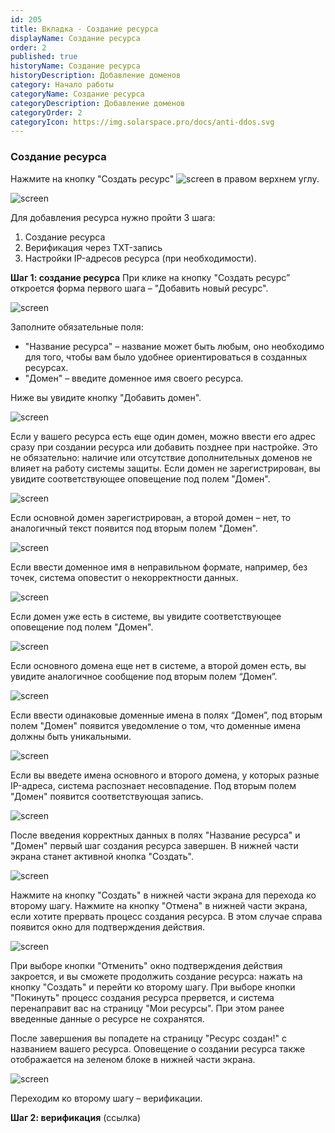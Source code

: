```yaml
---
id: 205
title: Вкладка - Создание ресурса
displayName: Создание ресурса
order: 2
published: true
historyName: Создание ресурса
historyDescription: Добавление доменов
category: Начало работы
categoryName: Создание ресурса
categoryDescription: Добавление доменов
categoryOrder: 2
categoryIcon: https://img.solarspace.pro/docs/anti-ddos.svg
---
```


### Создание ресурса
Нажмите на кнопку "Создать ресурс" ![screen]() в правом верхнем углу.

![screen]()

Для добавления ресурса нужно пройти 3 шага:

1. Создание ресурса
2. Верификация через TXT-запись
3. Настройки IP-адресов ресурса (при необходимости).

**Шаг 1: создание ресурса**
При клике на кнопку "Создать ресурс” откроется форма первого шага – "Добавить новый ресурс".

![screen]()

Заполните обязательные поля:

- "Название ресурса" – название может быть любым, оно необходимо для того, чтобы вам было удобнее ориентироваться в созданных ресурсах.
- "Домен" – введите доменное имя своего ресурса.

Ниже вы увидите кнопку "Добавить домен".

![screen]()

Если у вашего ресурса есть еще один домен, можно ввести его адрес сразу при создании ресурса или добавить позднее при настройке. Это не обязательно: наличие или отсутствие дополнительных доменов не влияет на работу системы защиты.
Если домен не зарегистрирован, вы увидите соответствующее оповещение под полем "Домен".

![screen]()

Если основной домен зарегистрирован, а второй домен  – нет, то аналогичный текст появится под вторым полем "Домен".

![screen]()

Если ввести доменное имя в неправильном формате, например, без точек, система оповестит о некорректности данных.

![screen]()

Если домен уже есть в системе, вы увидите соответствующее оповещение под полем "Домен".

![screen]()

Если основного домена еще нет в системе, а второй домен есть, вы увидите аналогичное сообщение под вторым полем “Домен”.

![screen]()

Если ввести одинаковые доменные имена в полях “Домен”, под вторым полем "Домен" появится уведомление о том, что доменные имена должны быть уникальными.

![screen]()

Если вы введете имена основного и второго домена, у которых разные IP-адреса, система распознает несовпадение. Под вторым полем "Домен" появится соответствующая запись.

![screen]()

После введения корректных данных в полях "Название ресурса" и "Домен" первый шаг создания ресурса завершен. В нижней части экрана станет активной кнопка "Создать".

![screen]()

Нажмите на кнопку "Создать" в нижней части экрана для перехода ко второму шагу.
Нажмите на кнопку "Отмена" в нижней части экрана, если хотите прервать процесс создания ресурса. В этом случае справа появится окно для подтверждения действия.

![screen]()

При выборе кнопки "Отменить" окно подтверждения действия закроется, и вы сможете продолжить создание ресурса: нажать на кнопку "Создать" и перейти ко второму шагу.
При выборе кнопки "Покинуть" процесс создания ресурса прервется, и система перенаправит вас на страницу "Мои ресурсы". При этом ранее введенные данные о ресурсе не сохранятся.

После завершения вы попадете на страницу "Ресурс создан!" с названием вашего ресурса. Оповещение о создании ресурса также отображается на зеленом блоке в нижней части экрана.

![screen]()

Переходим ко второму шагу – верификации.

**Шаг 2: верификация** (ссылка)
